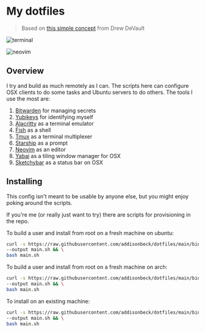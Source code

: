 # My dotfiles

> Based on [this simple concept](https://drewdevault.com/2019/12/30/dotfiles.html) from Drew DeVault

![terminal](./screenshots/terminal.png)

![neovim](./screenshots/neovim.png)

## Overview

I try and build as much remotely as I can. The scripts here can configure OSX clients to do some tasks and Ubuntu servers to do others. The tools I use the most are:

1. [Bitwarden](https://bitwarden.com) for managing secrets
1. [Yubikeys](https://www.yubico.com) for identifying myself
1. [Alacritty](https://github.com/alacritty/alacritty) as a terminal emulator
1. [Fish](https://github.com/fish-shell/fish-shell) as a shell
1. [Tmux](https://github.com/tmux/tmux) as a terminal multiplexer
1. [Starship](https://github.com/starship/starship) as a prompt
1. [Neovim](https://github.com/neovim/neovim) as an editor
1. [Yabai](https://github.com/koekeishiya/yabai) as a tiling window manager for OSX
1. [Sketchybar](https://github.com/FelixKratz/SketchyBar) as a status bar on OSX

## Installing

This config isn't meant to be usable by anyone else, but you might enjoy poking around the scripts.

If you're me (or really just want to try) there are scripts for provisioning in the repo.

To build a user and install from root on a fresh machine on ubuntu:

```bash
curl -s https://raw.githubusercontent.com/addisonbeck/dotfiles/main/bin/provision-machine \
--output main.sh && \
bash main.sh
```

To build a user and install from root on a fresh machine on arch:

```bash
curl -s https://raw.githubusercontent.com/addisonbeck/dotfiles/main/bin/provision-arch \
--output main.sh && \
bash main.sh
```

To install on an existing machine:

```bash
curl -s https://raw.githubusercontent.com/addisonbeck/dotfiles/main/bin/clone-self \
--output main.sh && \
bash main.sh
```

